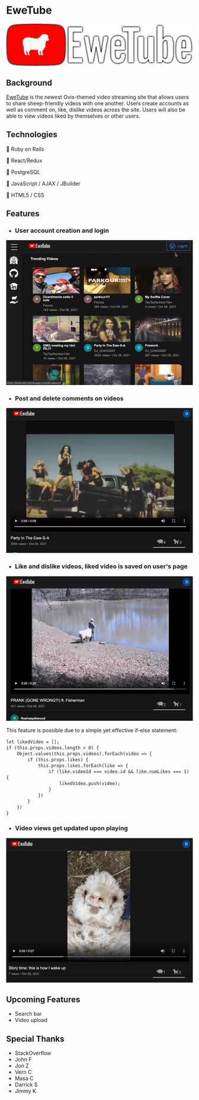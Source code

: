 # EweTube
![logo](app/assets/images/ewetubelogo.png)

## Background

[EweTube](https://ewetube.herokuapp.com/#/) is the newest Ovis-themed video streaming site that allows users to share sheep-friendly videos with one another. Users create accounts as well as comment on, like, dislike videos across the site. Users will also be able to view videos liked by themselves or other users. 

## Technologies

:sheep: Ruby on Rails

:sheep: React/Redux

:sheep: PostgreSQL

:sheep: JavaScript / AJAX / JBuilder

:sheep: HTML5 / CSS


## Features

* ### User account creation and login
![Login](app/assets/images/readmelogin.gif)

* ### Post and delete comments on videos
![Comment](app/assets/images/readmecomment.gif)

* ### Like and dislike videos, liked video is saved on user's page
![Likes](app/assets/images/readmelikes.gif)

This feature is possible due to a simple yet effective if-else statement:
```
let likedVideo = [];
if (this.props.videos.length > 0) {
    Object.values(this.props.videos).forEach(video => {
        if (this.props.likes) {
            this.props.likes.forEach(like => {
                if (like.videoId === video.id && like.numLikes === 1) {
                    likedVideo.push(video);
                }
            })
        }
    })
}
```

* ### Video views get updated upon playing
![Views](app/assets/images/readmeviewupdate.gif)

## Upcoming Features

* Search bar
* Video upload

## Special Thanks

* StackOverflow
* John F
* Jon Z
* Vern C
* Masa C
* Darrick S
* Jimmy K